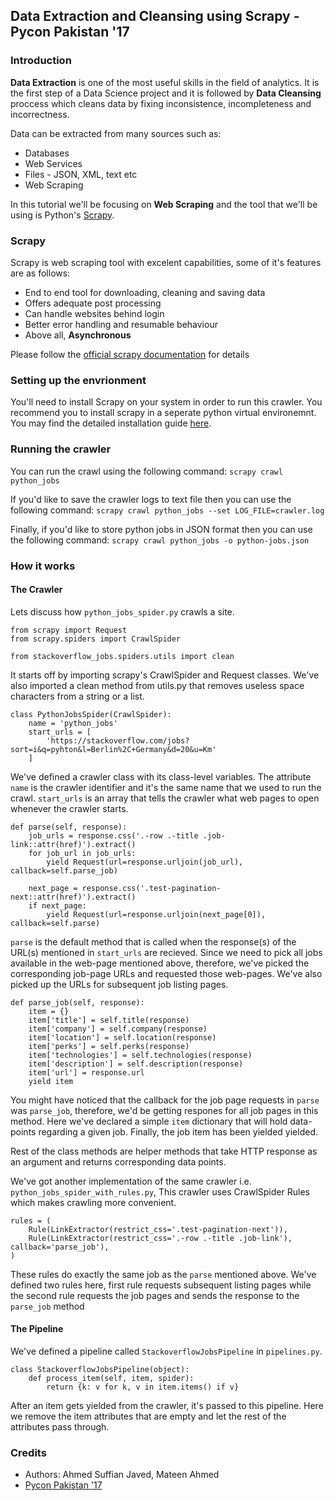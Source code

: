 ## Data Extraction and Cleansing using Scrapy - Pycon Pakistan '17

### Introduction
**Data Extraction** is one of the most useful skills in the field of analytics. It is the first step of a Data Science project and it is followed by **Data Cleansing** proccess which cleans data by fixing inconsistence, incompleteness and incorrectness. 

Data can be extracted from many sources such as:
- Databases
- Web Services
- Files - JSON, XML, text etc
- Web Scraping 

In this tutorial we'll be focusing on **Web Scraping** and the tool that we'll be using is Python's [Scrapy](https://docs.scrapy.org/en/latest/). 

### Scrapy 
Scrapy is web scraping tool with excelent capabilities, some of it's features are as follows: 
- End to end tool for downloading, cleaning and saving data
- Offers adequate post processing
- Can handle websites behind login
- Better error handling and resumable behaviour
- Above all, **Asynchronous**

Please follow the [official scrapy documentation](https://doc.scrapy.org/en/latest/index.html) for details
### Setting up the envrionment
You'll need to install Scrapy on your system in order to run this crawler. You recommend you to install scrapy in a seperate python virtual environemnt. You may find the detailed installation guide [here](https://docs.scrapy.org/en/latest/intro/install.html).

### Running the crawler
You can run the crawl using the following command:
`scrapy crawl python_jobs`

If you'd like to save the crawler logs to text file then you can use the following command:
`scrapy crawl python_jobs --set LOG_FILE=crawler.log`

Finally, if you'd like to store python jobs in JSON format then you can use the following command:
`scrapy crawl python_jobs -o python-jobs.json`
### How it works
#### The Crawler

Lets discuss how `python_jobs_spider.py` crawls a site. 
```
from scrapy import Request
from scrapy.spiders import CrawlSpider

from stackoverflow_jobs.spiders.utils import clean
```
It starts off by importing scrapy's CrawlSpider and Request classes. We've also imported a clean method from utils.py that removes useless space characters from a string or a list.
```
class PythonJobsSpider(CrawlSpider):
    name = 'python_jobs'
    start_urls = [
        'https://stackoverflow.com/jobs?sort=i&q=pyhton&l=Berlin%2C+Germany&d=20&u=Km'
    ]
```
We've defined a crawler class with its class-level variables. The attribute `name` is the crawler identifier and it's the same name that we used to run the crawl. `start_urls` is an array that tells the crawler what web pages to open whenever the crawler starts.
```
def parse(self, response):
    job_urls = response.css('.-row .-title .job-link::attr(href)').extract()
    for job_url in job_urls:
        yield Request(url=response.urljoin(job_url), callback=self.parse_job)

    next_page = response.css('.test-pagination-next::attr(href)').extract()
    if next_page:
        yield Request(url=response.urljoin(next_page[0]), callback=self.parse)
```
`parse` is the default method that is called when the response(s) of the URL(s) mentioned in `start_urls` are recieved. Since we need to pick all jobs available in the web-page mentioned above, therefore, we've picked the corresponding job-page URLs and requested those web-pages. We've also picked up the URLs for subsequent job listing pages. 
```
def parse_job(self, response):
    item = {}
    item['title'] = self.title(response)
    item['company'] = self.company(response)
    item['location'] = self.location(response)
    item['perks'] = self.perks(response)
    item['technologies'] = self.technologies(response)
    item['description'] = self.description(response)
    item['url'] = response.url
    yield item
```
You might have noticed that the callback for the job page requests in `parse` was `parse_job`, therefore, we'd be getting respones for all job pages in this method. Here we've declared a simple `item` dictionary that will hold data-points regarding a given job. Finally, the job item has been yielded yielded. 

Rest of the class methods are helper methods that take HTTP response as an argument and returns corresponding data points.  

We've got another implementation of the same crawler i.e. `python_jobs_spider_with_rules.py`, This crawler uses CrawlSpider Rules which makes crawling more convenient. 
```
rules = (
    Rule(LinkExtractor(restrict_css='.test-pagination-next')),
    Rule(LinkExtractor(restrict_css='.-row .-title .job-link'), callback='parse_job'),
)
```
These rules do exactly the same job as the `parse` mentioned above. We've defined two rules here, first rule requests subsequent listing pages while the second rule requests the job pages and sends the response to the `parse_job` method 
#### The Pipeline
We've defined a pipeline called `StackoverflowJobsPipeline` in `pipelines.py`.
```
class StackoverflowJobsPipeline(object):
    def process_item(self, item, spider):
        return {k: v for k, v in item.items() if v}
```
After an item gets yielded from the crawler, it's passed to this pipeline. Here we remove the item attributes that are empty and let the rest of the attributes pass through. 

### Credits
- Authors: Ahmed Suffian Javed, Mateen Ahmed
- [Pycon Pakistan '17](pycon.pk)
